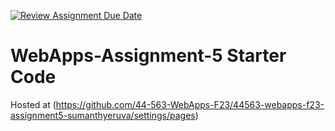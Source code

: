 [![Review Assignment Due Date](https://classroom.github.com/assets/deadline-readme-button-24ddc0f5d75046c5622901739e7c5dd533143b0c8e959d652212380cedb1ea36.svg)](https://classroom.github.com/a/7kKA03Up)
# WebApps-Assignment-5 Starter Code

Hosted at (https://github.com/44-563-WebApps-F23/44563-webapps-f23-assignment5-sumanthyeruva/settings/pages)
